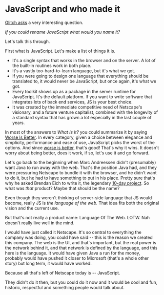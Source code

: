 # JavaScript and who made it
<a href="https://twitter.com/glitch/status/1275809005093429249">Glitch asks</a> a very interesting question.  

<i>If you could rename JavaScript what would you name it?</i>

Let's talk this through.

First what is JavaScript. Let's make a list of things it is. 
* It's a single syntax that works in the browser and on the server. A lot of the built-in routines work in both place.
* It's a vastly too-hard-to-learn language, but it's what we got. 
* If you were going to design one language that everything should be translated to, it would never be JavaScript, but once again, it's what we got. 
* Every toolkit shows up as a package in the server runtime for JavaScript. It's the default platform. If you want to write software that integrates lots of back end services, JS is your best choice. 
* It was created by the immediate competitive need of Netscape's visionary, and a future venture capitalist, combined with the longevity of a standard syntax that has grown a lot especially in the last couple of years. 

In most of the answers to <i>What Is It? </i>you could summarize it by saying <a href="https://en.wikipedia.org/wiki/Worse_is_better">Worse Is Better</a>. In every category, given a choice between elegance and simplicity, performance and ease of use, JavaScript picks the worst of the options. And since <a href="https://en.wikipedia.org/wiki/Worse_is_better">worse is better</a>, that's good! That's why it wins. It doesn't worry about being better, does it work, if so, let's use it and go forward. 

Let's go back to the beginning when Marc Andreessen didn't (presumably) want Java to run away with the web. That's the position Java had, and they were pressuring Netscape to bundle it with the browser, and he didn't want to do it, but he had to have something to put in his place. Pretty sure that's why he asked Brendan Eich to write it,  the legendary <a href="https://thenewstack.io/brendan-eich-on-creating-javascript-in-10-days-and-what-hed-do-differently-today/">10-day project</a>. So what was <i>that</i> product? Maybe that should be the name? 

Even though they weren't thinking of server-side language that JS would become, really JS is <i>the language of the web.</i> That idea fits both the original vision and the current use. 

But that's not really a product name: Language Of The Web. LOTW. Nah doesn't really live well in the mind. 

I would have just called it Netscape. It's so central to everything the company was doing, you could have said -- this is the reason we created this company. The web is the UI, and that's important, but the real power is the network behind it, and that network is defined by the language, and this here is the language. It would have given Java a run for the money, probably would have pushed it closer to Microsoft (that's a whole other story) but long term, it would have worked. 

Because all that's left of Netscape today is -- JavaScript.

They didn't do it then, but you could do it now and it would be cool and fun, historic, respectful and something people would talk about. 

